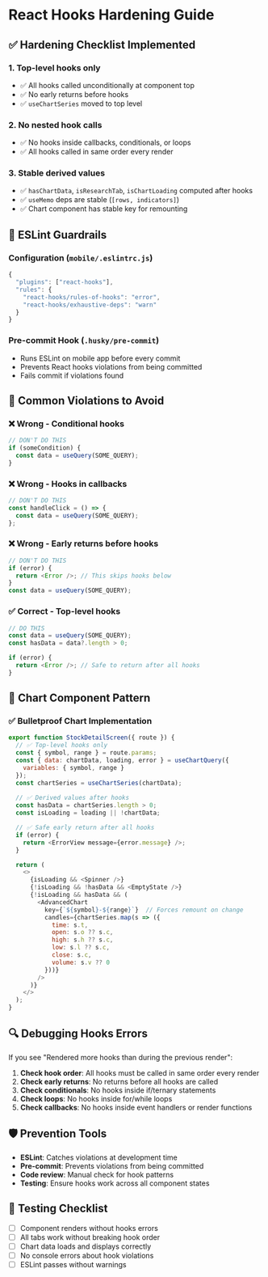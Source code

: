 # React Hooks Hardening Guide

## ✅ Hardening Checklist Implemented

### 1. Top-level hooks only
- ✅ All hooks called unconditionally at component top
- ✅ No early returns before hooks
- ✅ `useChartSeries` moved to top level

### 2. No nested hook calls
- ✅ No hooks inside callbacks, conditionals, or loops
- ✅ All hooks called in same order every render

### 3. Stable derived values
- ✅ `hasChartData`, `isResearchTab`, `isChartLoading` computed after hooks
- ✅ `useMemo` deps are stable (`[rows, indicators]`)
- ✅ Chart component has stable key for remounting

## 🔧 ESLint Guardrails

### Configuration (`mobile/.eslintrc.js`)
```javascript
{
  "plugins": ["react-hooks"],
  "rules": {
    "react-hooks/rules-of-hooks": "error",
    "react-hooks/exhaustive-deps": "warn"
  }
}
```

### Pre-commit Hook (`.husky/pre-commit`)
- Runs ESLint on mobile app before every commit
- Prevents React hooks violations from being committed
- Fails commit if violations found

## 🚨 Common Violations to Avoid

### ❌ Wrong - Conditional hooks
```javascript
// DON'T DO THIS
if (someCondition) {
  const data = useQuery(SOME_QUERY);
}
```

### ❌ Wrong - Hooks in callbacks
```javascript
// DON'T DO THIS
const handleClick = () => {
  const data = useQuery(SOME_QUERY);
};
```

### ❌ Wrong - Early returns before hooks
```javascript
// DON'T DO THIS
if (error) {
  return <Error />; // This skips hooks below
}
const data = useQuery(SOME_QUERY);
```

### ✅ Correct - Top-level hooks
```javascript
// DO THIS
const data = useQuery(SOME_QUERY);
const hasData = data?.length > 0;

if (error) {
  return <Error />; // Safe to return after all hooks
}
```

## 🎯 Chart Component Pattern

### ✅ Bulletproof Chart Implementation
```javascript
export function StockDetailScreen({ route }) {
  // ✅ Top-level hooks only
  const { symbol, range } = route.params;
  const { data: chartData, loading, error } = useChartQuery({ 
    variables: { symbol, range } 
  });
  const chartSeries = useChartSeries(chartData);
  
  // ✅ Derived values after hooks
  const hasData = chartSeries.length > 0;
  const isLoading = loading || !chartData;

  // ✅ Safe early return after all hooks
  if (error) {
    return <ErrorView message={error.message} />;
  }

  return (
    <>
      {isLoading && <Spinner />}
      {!isLoading && !hasData && <EmptyState />}
      {!isLoading && hasData && (
        <AdvancedChart
          key={`${symbol}-${range}`}  // Forces remount on change
          candles={chartSeries.map(s => ({
            time: s.t,
            open: s.o ?? s.c,
            high: s.h ?? s.c,
            low: s.l ?? s.c,
            close: s.c,
            volume: s.v ?? 0
          }))}
        />
      )}
    </>
  );
}
```

## 🔍 Debugging Hooks Errors

If you see "Rendered more hooks than during the previous render":

1. **Check hook order**: All hooks must be called in same order every render
2. **Check early returns**: No returns before all hooks are called
3. **Check conditionals**: No hooks inside if/ternary statements
4. **Check loops**: No hooks inside for/while loops
5. **Check callbacks**: No hooks inside event handlers or render functions

## 🛡️ Prevention Tools

- **ESLint**: Catches violations at development time
- **Pre-commit**: Prevents violations from being committed
- **Code review**: Manual check for hook patterns
- **Testing**: Ensure hooks work across all component states

## 📝 Testing Checklist

- [ ] Component renders without hooks errors
- [ ] All tabs work without breaking hook order
- [ ] Chart data loads and displays correctly
- [ ] No console errors about hook violations
- [ ] ESLint passes without warnings
